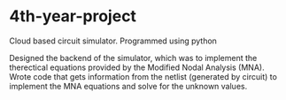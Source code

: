 # 4th-year-project
Cloud based circuit simulator. Programmed using python

Designed the backend of the simulator, which was to implement the therectical equations provided by the Modified Nodal Analysis (MNA).
Wrote code that gets information from the netlist (generated by circuit) to implement the MNA equations and solve for the unknown values.




